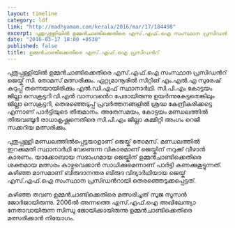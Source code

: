 ```yaml
---
layout: timeline
category: ldf
link: "http://madhyamam.com/kerala/2016/mar/17/184498"
excerpt: പുതുപ്പള്ളിയിൽ ഉമ്മൻചാണ്ടിക്കെതിരെ എസ്.എഫ്.ഐ സംസ്ഥാന പ്രസിഡൻറ് ജെയ്ക് സി. തോമസ് മത്സരിക്കും
date: "2016-03-17 18:00 +0530"
published: false
title: ഉമ്മൻചാണ്ടിക്കെതിരെ എസ്.എഫ്.ഐ പ്രസിഡൻറ്
---
```



പുതുപ്പള്ളിയിൽ ഉമ്മൻചാണ്ടിക്കെതിരെ എസ്.എഫ്.ഐ സംസ്ഥാന പ്രസിഡൻറ് ജെയ്ക് സി. തോമസ് മത്സരിക്കും. ഏറ്റുമാനൂരിൽ സിറ്റിങ് എം.എൽ.എ സുരേഷ് കുറുപ്പ് തന്നെയായിരിക്കും എൽ.ഡി.എഫ് സ്ഥാനാർഥി. സി.പി.എം കോട്ടയം ജില്ലാ സെക്രട്ടറി വി.എൻ വാസവൻെറ പേരായിരുന്നു ഉയർന്നുകേട്ടതെങ്കിലും ജില്ലാ സെക്രട്ടറി, തെരഞ്ഞെടുപ്പ് പ്രവർത്തനങ്ങളിൽ ശ്രദ്ധ കേന്ദ്രീകരിക്കട്ടെ എന്നാണ് പാർട്ടിയുടെ തീരുമാനം. അതേസമയം, കോട്ടയം മണ്ഡലത്തിൽ തിരുവഞ്ചൂർ രാധാകൃഷ്ണനെതിരെ സി.പി.എം ജില്ലാ കമ്മിറ്റി അംഗം റെജി സക്കറിയ മത്സരിക്കും.

പുതുപ്പള്ളി മണ്ഡലത്തിൽപ്പെട്ടയാളാണ് ജെയ്ക് തോമസ്. മണ്ഡലത്തിൽ ഇറക്കുമതി സ്ഥാനാർഥി വേണ്ടെന്ന വികാരമാണ് ജെയ്കിന് നറുക്ക് വീഴാൻ കാരണം. യാക്കോബായ സഭാംഗമായ ജെയ്കിന് ഉമ്മൻചാണ്ടിക്കെതിരെ ശക്തമായ മത്സരം കാഴ്ചവെക്കാൻ സാധിക്കുമെന്നാണ് പാർട്ടി കണക്കുകൂട്ടുന്നത്. കഴിഞ്ഞ മാസമാണ് ബിരുദാനന്തര ബിരുദ വിദ്യാർഥിയായ ജെയ്ക് എസ്.എഫ്.ഐ സംസ്ഥാന പ്രസിഡൻറായി തെരഞ്ഞെടുക്കപ്പെട്ടത്.

കഴിഞ്ഞ തവണ ഉമ്മൻചാണ്ടിക്കെതിരെ മത്സരിച്ചത് സുജ സൂസൻ ജോർജായിരുന്നു. 2006ൽ അന്നത്തെ എസ്.എഫ്.ഐ അഖിലേന്ത്യാ നേതാവായിരുന്ന സിന്ധു ജോയിക്കായിരുന്നു ഉമ്മൻചാണ്ടിക്കെതിരെ മത്സരിക്കാൻ നിയോഗം.